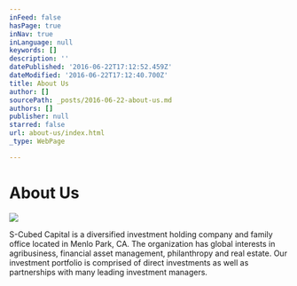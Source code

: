 ```yaml
---
inFeed: false
hasPage: true
inNav: true
inLanguage: null
keywords: []
description: ''
datePublished: '2016-06-22T17:12:52.459Z'
dateModified: '2016-06-22T17:12:40.700Z'
title: About Us
author: []
sourcePath: _posts/2016-06-22-about-us.md
authors: []
publisher: null
starred: false
url: about-us/index.html
_type: WebPage

---
```

# About Us
![](https://the-grid-user-content.s3-us-west-2.amazonaws.com/7478b9a7-1901-49b3-aa1a-dbda212d195d.jpg)

S-Cubed Capital is a diversified investment holding company and family office located in Menlo Park, CA. The organization has global interests in agribusiness, financial asset management, philanthropy and real estate. Our investment portfolio is comprised of direct investments as well as partnerships with many leading investment managers.
